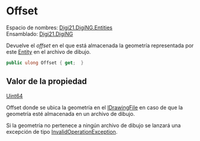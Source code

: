 # Offset

Espacio de nombres: [Digi21.DigiNG.Entities](https://app.gitbook.com/@digi21/s/ayuda-de-digi21/\~/drafts/-MXR80mySoUUhqygVNjW/digi3d-net/programacion/.net/referencia/digi21.diging/digi21.diging.entities) \
Ensamblado: [Digi21.DigiNG](https://app.gitbook.com/@digi21/s/ayuda-de-digi21/\~/drafts/-MXR80mySoUUhqygVNjW/digi3d-net/programacion/.net/referencia/digi21.diging)​‌

Devuelve el _offset_ en el que está almacenada la geometría representada por este [Entity](https://app.gitbook.com/@digi21/s/ayuda-de-digi21/\~/drafts/-MXR80mySoUUhqygVNjW/digi3d-net/programacion/.net/referencia/digi21.diging/digi21.diging.entities/entity) en el archivo de dibujo.

```csharp
public ulong Offset { get;  }‌
```

## Valor de la propiedad <a href="#valor-de-la-propiedad" id="valor-de-la-propiedad"></a>

[Uint64](https://docs.microsoft.com/en-us/dotnet/api/system.uint64?view=net-5.0)

‌Offset donde se ubica la geometría en el [IDrawingFile](../../../../digi21.diging.io/interfaces/idrawingfile/) en caso de que la geometría esté almacenada en un archivo de dibujo.

Si la geometría no pertenece a ningún archivo de dibujo se lanzará una excepción de tipo [InvalidOperationException](https://docs.microsoft.com/en-us/dotnet/api/system.invalidoperationexception?view=net-5.0).

